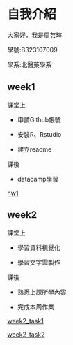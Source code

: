 # 自我介紹
大家好，我是周芸瑄
 
學號:B323107009

學系:北醫藥學系

## week1
課堂上

* 申請Github帳號

* 安裝R、Rstudio

* 建立readme

課後

* datacamp學習

[hw1](https://chouyunhsuan.github.io/chou/week1/001.html)

## week2
課堂上

* 學習資料視覺化

* 學習文字雲製作

課後

* 熟悉上課所學內容

* 完成本周作業

[week2_task1](https://chouyunhsuan.github.io/chou/week2/123.html)

[week2_task2]()

